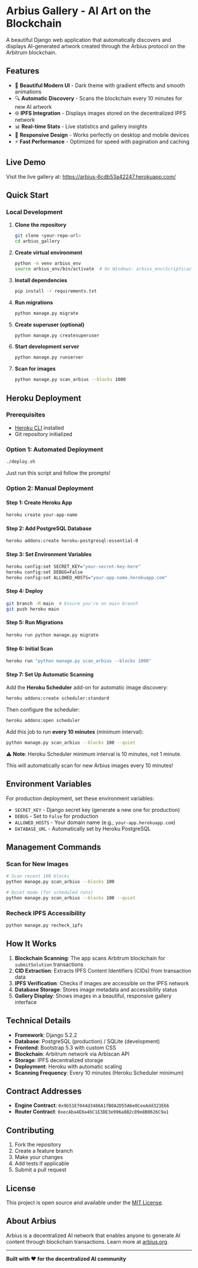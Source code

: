 # Arbius Gallery - AI Art on the Blockchain

A beautiful Django web application that automatically discovers and displays AI-generated artwork created through the Arbius protocol on the Arbitrum blockchain.

## Features

- 🎨 **Beautiful Modern UI** - Dark theme with gradient effects and smooth animations
- 🔍 **Automatic Discovery** - Scans the blockchain every 10 minutes for new AI artwork
- 🌐 **IPFS Integration** - Displays images stored on the decentralized IPFS network
- 📊 **Real-time Stats** - Live statistics and gallery insights
- 📱 **Responsive Design** - Works perfectly on desktop and mobile devices
- ⚡ **Fast Performance** - Optimized for speed with pagination and caching

## Live Demo

Visit the live gallery at: https://arbius-6cdb53a42247.herokuapp.com/

## Quick Start

### Local Development

1. **Clone the repository**
   ```bash
   git clone <your-repo-url>
   cd arbius_gallery
   ```

2. **Create virtual environment**
   ```bash
   python -m venv arbius_env
   source arbius_env/bin/activate  # On Windows: arbius_env\Scripts\activate
   ```

3. **Install dependencies**
   ```bash
   pip install -r requirements.txt
   ```

4. **Run migrations**
   ```bash
   python manage.py migrate
   ```

5. **Create superuser (optional)**
   ```bash
   python manage.py createsuperuser
   ```

6. **Start development server**
   ```bash
   python manage.py runserver
   ```

7. **Scan for images**
   ```bash
   python manage.py scan_arbius --blocks 1000
   ```

## Heroku Deployment

### Prerequisites
- [Heroku CLI](https://devcenter.heroku.com/articles/heroku-cli) installed
- Git repository initialized

### Option 1: Automated Deployment
```bash
./deploy.sh
```
Just run this script and follow the prompts!

### Option 2: Manual Deployment

#### Step 1: Create Heroku App
```bash
heroku create your-app-name
```

#### Step 2: Add PostgreSQL Database
```bash
heroku addons:create heroku-postgresql:essential-0
```

#### Step 3: Set Environment Variables
```bash
heroku config:set SECRET_KEY="your-secret-key-here"
heroku config:set DEBUG=False
heroku config:set ALLOWED_HOSTS="your-app-name.herokuapp.com"
```

#### Step 4: Deploy
```bash
git branch -M main  # Ensure you're on main branch
git push heroku main
```

#### Step 5: Run Migrations
```bash
heroku run python manage.py migrate
```

#### Step 6: Initial Scan
```bash
heroku run "python manage.py scan_arbius --blocks 1000"
```

#### Step 7: Set Up Automatic Scanning

Add the **Heroku Scheduler** add-on for automatic image discovery:

```bash
heroku addons:create scheduler:standard
```

Then configure the scheduler:
```bash
heroku addons:open scheduler
```

Add this job to run **every 10 minutes** (minimum interval):
```bash
python manage.py scan_arbius --blocks 100 --quiet
```

⚠️ **Note**: Heroku Scheduler minimum interval is 10 minutes, not 1 minute.

This will automatically scan for new Arbius images every 10 minutes!

## Environment Variables

For production deployment, set these environment variables:

- `SECRET_KEY` - Django secret key (generate a new one for production)
- `DEBUG` - Set to `False` for production
- `ALLOWED_HOSTS` - Your domain name (e.g., `your-app.herokuapp.com`)
- `DATABASE_URL` - Automatically set by Heroku PostgreSQL

## Management Commands

### Scan for New Images
```bash
# Scan recent 100 blocks
python manage.py scan_arbius --blocks 100

# Quiet mode (for scheduled runs)
python manage.py scan_arbius --blocks 100 --quiet
```

### Recheck IPFS Accessibility
```bash
python manage.py recheck_ipfs
```

## How It Works

1. **Blockchain Scanning**: The app scans Arbitrum blockchain for `submitSolution` transactions
2. **CID Extraction**: Extracts IPFS Content Identifiers (CIDs) from transaction data
3. **IPFS Verification**: Checks if images are accessible on the IPFS network
4. **Database Storage**: Stores image metadata and accessibility status
5. **Gallery Display**: Shows images in a beautiful, responsive gallery interface

## Technical Details

- **Framework**: Django 5.2.2
- **Database**: PostgreSQL (production) / SQLite (development)
- **Frontend**: Bootstrap 5.3 with custom CSS
- **Blockchain**: Arbitrum network via Arbiscan API
- **Storage**: IPFS decentralized storage
- **Deployment**: Heroku with automatic scaling
- **Scanning Frequency**: Every 10 minutes (Heroku Scheduler minimum)

## Contract Addresses

- **Engine Contract**: `0x9b51Ef044d3486A1fB0A2D55A6e0CeeAdd323E66`
- **Router Contract**: `0xecAba4E6a4bC1E3DE3e996a8B2c89e8B0626C9a1`

## Contributing

1. Fork the repository
2. Create a feature branch
3. Make your changes
4. Add tests if applicable
5. Submit a pull request

## License

This project is open source and available under the [MIT License](LICENSE).

## About Arbius

Arbius is a decentralized AI network that enables anyone to generate AI content through blockchain transactions. Learn more at [arbius.org](https://arbius.org).

---

**Built with ❤️ for the decentralized AI community** 
